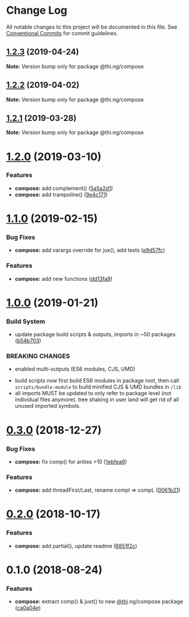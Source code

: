 # Change Log

All notable changes to this project will be documented in this file.
See [Conventional Commits](https://conventionalcommits.org) for commit guidelines.

## [1.2.3](https://github.com/thi-ng/umbrella/compare/@thi.ng/compose@1.2.2...@thi.ng/compose@1.2.3) (2019-04-24)

**Note:** Version bump only for package @thi.ng/compose





## [1.2.2](https://github.com/thi-ng/umbrella/compare/@thi.ng/compose@1.2.1...@thi.ng/compose@1.2.2) (2019-04-02)

**Note:** Version bump only for package @thi.ng/compose





## [1.2.1](https://github.com/thi-ng/umbrella/compare/@thi.ng/compose@1.2.0...@thi.ng/compose@1.2.1) (2019-03-28)

**Note:** Version bump only for package @thi.ng/compose





# [1.2.0](https://github.com/thi-ng/umbrella/compare/@thi.ng/compose@1.1.2...@thi.ng/compose@1.2.0) (2019-03-10)


### Features

* **compose:** add complement() ([5a5a2d1](https://github.com/thi-ng/umbrella/commit/5a5a2d1))
* **compose:** add trampoline() ([9e4c171](https://github.com/thi-ng/umbrella/commit/9e4c171))



# [1.1.0](https://github.com/thi-ng/umbrella/compare/@thi.ng/compose@1.0.2...@thi.ng/compose@1.1.0) (2019-02-15)


### Bug Fixes

* **compose:** add varargs override for jux(),  add tests ([e9d57fc](https://github.com/thi-ng/umbrella/commit/e9d57fc))


### Features

* **compose:** add new functions ([dd13fa9](https://github.com/thi-ng/umbrella/commit/dd13fa9))



# [1.0.0](https://github.com/thi-ng/umbrella/compare/@thi.ng/compose@0.3.0...@thi.ng/compose@1.0.0) (2019-01-21)


### Build System

* update package build scripts & outputs, imports in ~50 packages ([b54b703](https://github.com/thi-ng/umbrella/commit/b54b703))


### BREAKING CHANGES

* enabled multi-outputs (ES6 modules, CJS, UMD)

- build scripts now first build ES6 modules in package root, then call
  `scripts/bundle-module` to build minified CJS & UMD bundles in `/lib`
- all imports MUST be updated to only refer to package level
  (not individual files anymore). tree shaking in user land will get rid of
  all unused imported symbols.


# [0.3.0](https://github.com/thi-ng/umbrella/compare/@thi.ng/compose@0.2.2...@thi.ng/compose@0.3.0) (2018-12-27)


### Bug Fixes

* **compose:** fix comp() for arities >10 ([1ebfea9](https://github.com/thi-ng/umbrella/commit/1ebfea9))


### Features

* **compose:** add threadFirst/Last, rename compI => compL ([0061b21](https://github.com/thi-ng/umbrella/commit/0061b21))


# [0.2.0](https://github.com/thi-ng/umbrella/compare/@thi.ng/compose@0.1.4...@thi.ng/compose@0.2.0) (2018-10-17)


### Features

* **compose:** add partial(), update readme ([6851f2c](https://github.com/thi-ng/umbrella/commit/6851f2c))


<a name="0.1.0"></a>
# 0.1.0 (2018-08-24)


### Features

* **compose:** extract comp() & juxt() to new [@thi](https://github.com/thi).ng/compose package ([ca0a04e](https://github.com/thi-ng/umbrella/commit/ca0a04e))
